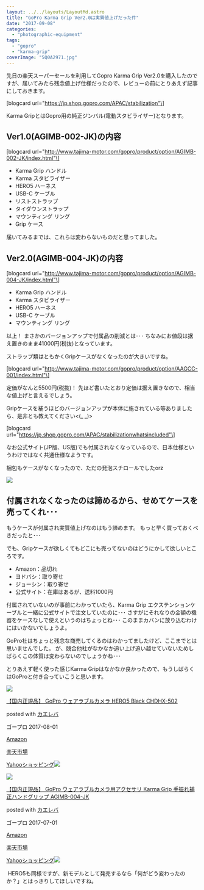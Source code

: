 ```yaml
---
layout: ../../layouts/LayoutMd.astro
title: "GoPro Karma Grip Ver2.0は実質値上げだった件"
date: "2017-09-08"
categories: 
  - "photographic-equipment"
tags: 
  - "gopro"
  - "karma-grip"
coverImage: "5Q0A2971.jpg"
---
```


先日の楽天スーパーセールを利用してGopro Karma Grip Ver2.0を購入したのですが、届いてみたら残念値上げ仕様だったので、レビューの前にとりあえず記事にしておきます。

\[blogcard url="https://jp.shop.gopro.com/APAC/stabilization"\]

Karma GripとはGopro用の純正ジンバル(電動スタビライザー)となります。

## Ver1.0(AGIMB-002-JK)の内容

\[blogcard url="http://www.tajima-motor.com/gopro/product/option/AGIMB-002-JK/index.html"\]

- Karma Grip ハンドル
- Karma スタビライザー
- HERO5 ハーネス
- USB-C ケーブル
- リストストラップ
- タイダウンストラップ
- マウンティング リング
- Grip ケース

届いてみるまでは、これらは変わらないものだと思ってました。

## Ver2.0(AGIMB-004-JK)の内容

\[blogcard url="http://www.tajima-motor.com/gopro/product/option/AGIMB-004-JK/index.html"\]

- Karma Grip ハンドル
- Karma スタビライザー
- HERO5 ハーネス
- USB-C ケーブル
- マウンティング リング

以上！ まさかのバージョンアップで付属品の削減とは･･･ ちなみにお値段は据え置きのまま41000円(税抜)となっています。

ストラップ類はともかくGripケースがなくなったのが大きいですね。

\[blogcard url="http://www.tajima-motor.com/gopro/product/option/AAGCC-001/index.html"\]

定価がなんと5500円(税抜)！ 先ほど書いたとおり定価は据え置きなので、相当な値上げと言えるでしょう。

Gripケースを補うほどのバージョンアップが本体に施されている等ありましたら、是非とも教えてください<(\_ \_)>

\[blogcard url="https://jp.shop.gopro.com/APAC/stabilizationwhatsincluded"\]

なお公式サイト(JP版、US版)でも付属されなくなっているので、日本仕様というわけではなく共通仕様なようです。

梱包もケースがなくなったので、ただの発泡スチロールでしたorz

![](images/5Q0A2971.jpg)

## 付属されなくなったのは諦めるから、せめてケースを売ってくれ･･･

もうケースが付属され実質値上げなのはもう諦めます。 もっと早く買っておくべきだったと･･･

でも、Gripケースが欲しくてもどこにも売ってないのはどうにかして欲しいところです。

- Amazon：品切れ
- ヨドバシ：取り寄せ
- ジョーシン：取り寄せ
- 公式サイト：在庫はあるが、送料1000円

付属されていないのが事前にわかっていたら、Karma Grip エクステンションケーブルと一緒に公式サイトで注文していたのに･･･ さすがにそれなりの金額の機器をケースなしで使えというのはちょっとね･･･ このままカバンに放り込むわけにはいかないでしょうよ。

GoPro社はちょっと残念な商売してくるのはわかってましたけど、ここまでとは思いませんでした。 が、競合他社がなかなか追い上げ追い越せていないためしばらくこの体質は変わらないのでしょうかね･･･

とりあえず軽く使った感じKarma Gripはなかなか良かったので、もうしばらくはGoProと付き合っていこうと思います。

[![](images/41NvTImJdDL._SL160_.jpg)](http://www.amazon.co.jp/exec/obidos/ASIN/B0744RPSQG/mizuka123-22/)

[【国内正規品】 GoPro ウェアラブルカメラ HERO5 Black CHDHX-502](http://www.amazon.co.jp/exec/obidos/ASIN/B0744RPSQG/mizuka123-22/)

posted with [カエレバ](http://kaereba.com)

ゴープロ 2017-08-01

[Amazon](http://www.amazon.co.jp/gp/search?keywords=%E3%80%90%E5%9B%BD%E5%86%85%E6%AD%A3%E8%A6%8F%E5%93%81%E3%80%91%20GoPro%20%E3%82%A6%E3%82%A7%E3%82%A2%E3%83%A9%E3%83%96%E3%83%AB%E3%82%AB%E3%83%A1%E3%83%A9%20HERO5%20Black%20CHDHX-502&__mk_ja_JP=%E3%82%AB%E3%82%BF%E3%82%AB%E3%83%8A&tag=mizuka123-22)

[楽天市場](https://hb.afl.rakuten.co.jp/hgc/032b53ee.4b34c5ee.0f4a541e.f440145e/?pc=http%3A%2F%2Fsearch.rakuten.co.jp%2Fsearch%2Fmall%2F%25E3%2580%2590%25E5%259B%25BD%25E5%2586%2585%25E6%25AD%25A3%25E8%25A6%258F%25E5%2593%2581%25E3%2580%2591%2520GoPro%2520%25E3%2582%25A6%25E3%2582%25A7%25E3%2582%25A2%25E3%2583%25A9%25E3%2583%2596%25E3%2583%25AB%25E3%2582%25AB%25E3%2583%25A1%25E3%2583%25A9%2520HERO5%2520Black%2520CHDHX-502%2F-%2Ff.1-p.1-s.1-sf.0-st.A-v.2%3Fx%3D0%26scid%3Daf_ich_link_urltxt%26m%3Dhttp%3A%2F%2Fm.rakuten.co.jp%2F)

[Yahooショッピング![](//ad.jp.ap.valuecommerce.com/servlet/gifbanner?sid=3066752&pid=881990642)](//ck.jp.ap.valuecommerce.com/servlet/referral?sid=3066752&pid=881990642&vc_url=http%3A%2F%2Fsearch.shopping.yahoo.co.jp%2Fsearch%3Fp%3D%25E3%2580%2590%25E5%259B%25BD%25E5%2586%2585%25E6%25AD%25A3%25E8%25A6%258F%25E5%2593%2581%25E3%2580%2591%2520GoPro%2520%25E3%2582%25A6%25E3%2582%25A7%25E3%2582%25A2%25E3%2583%25A9%25E3%2583%2596%25E3%2583%25AB%25E3%2582%25AB%25E3%2583%25A1%25E3%2583%25A9%2520HERO5%2520Black%2520CHDHX-502&vcptn=kaereba)

[![](images/41GY9jnDEjL._SL160_.jpg)](http://www.amazon.co.jp/exec/obidos/ASIN/B073D1XCQD/mizuka123-22/)

[【国内正規品】 GoPro ウェアラブルカメラ用アクセサリ Karma Grip 手振れ補正ハンドグリップ AGIMB-004-JK](http://www.amazon.co.jp/exec/obidos/ASIN/B073D1XCQD/mizuka123-22/)

posted with [カエレバ](http://kaereba.com)

ゴープロ 2017-07-01

[Amazon](http://www.amazon.co.jp/gp/search?keywords=%E3%80%90%E5%9B%BD%E5%86%85%E6%AD%A3%E8%A6%8F%E5%93%81%E3%80%91%20GoPro%20%E3%82%A6%E3%82%A7%E3%82%A2%E3%83%A9%E3%83%96%E3%83%AB%E3%82%AB%E3%83%A1%E3%83%A9%E7%94%A8%E3%82%A2%E3%82%AF%E3%82%BB%E3%82%B5%E3%83%AA%20Karma%20Grip%20%E6%89%8B%E6%8C%AF%E3%82%8C%E8%A3%9C%E6%AD%A3%E3%83%8F%E3%83%B3%E3%83%89%E3%82%B0%E3%83%AA%E3%83%83%E3%83%97%20AGIMB-004-JK&__mk_ja_JP=%E3%82%AB%E3%82%BF%E3%82%AB%E3%83%8A&tag=mizuka123-22)

[楽天市場](https://hb.afl.rakuten.co.jp/hgc/032b53ee.4b34c5ee.0f4a541e.f440145e/?pc=http%3A%2F%2Fsearch.rakuten.co.jp%2Fsearch%2Fmall%2F%25E3%2580%2590%25E5%259B%25BD%25E5%2586%2585%25E6%25AD%25A3%25E8%25A6%258F%25E5%2593%2581%25E3%2580%2591%2520GoPro%2520%25E3%2582%25A6%25E3%2582%25A7%25E3%2582%25A2%25E3%2583%25A9%25E3%2583%2596%25E3%2583%25AB%25E3%2582%25AB%25E3%2583%25A1%25E3%2583%25A9%25E7%2594%25A8%25E3%2582%25A2%25E3%2582%25AF%25E3%2582%25BB%25E3%2582%25B5%25E3%2583%25AA%2520Karma%2520Grip%2520%25E6%2589%258B%25E6%258C%25AF%25E3%2582%258C%25E8%25A3%259C%25E6%25AD%25A3%25E3%2583%258F%25E3%2583%25B3%25E3%2583%2589%25E3%2582%25B0%25E3%2583%25AA%25E3%2583%2583%25E3%2583%2597%2520AGIMB-004-JK%2F-%2Ff.1-p.1-s.1-sf.0-st.A-v.2%3Fx%3D0%26scid%3Daf_ich_link_urltxt%26m%3Dhttp%3A%2F%2Fm.rakuten.co.jp%2F)

[Yahooショッピング![](//ad.jp.ap.valuecommerce.com/servlet/gifbanner?sid=3066752&pid=881990642)](//ck.jp.ap.valuecommerce.com/servlet/referral?sid=3066752&pid=881990642&vc_url=http%3A%2F%2Fsearch.shopping.yahoo.co.jp%2Fsearch%3Fp%3D%25E3%2580%2590%25E5%259B%25BD%25E5%2586%2585%25E6%25AD%25A3%25E8%25A6%258F%25E5%2593%2581%25E3%2580%2591%2520GoPro%2520%25E3%2582%25A6%25E3%2582%25A7%25E3%2582%25A2%25E3%2583%25A9%25E3%2583%2596%25E3%2583%25AB%25E3%2582%25AB%25E3%2583%25A1%25E3%2583%25A9%25E7%2594%25A8%25E3%2582%25A2%25E3%2582%25AF%25E3%2582%25BB%25E3%2582%25B5%25E3%2583%25AA%2520Karma%2520Grip%2520%25E6%2589%258B%25E6%258C%25AF%25E3%2582%258C%25E8%25A3%259C%25E6%25AD%25A3%25E3%2583%258F%25E3%2583%25B3%25E3%2583%2589%25E3%2582%25B0%25E3%2583%25AA%25E3%2583%2583%25E3%2583%2597%2520AGIMB-004-JK&vcptn=kaereba)

 HERO5も同様ですが、新モデルとして発売するなら「何がどう変わったのか？」とはっきりしてほしいですね。
